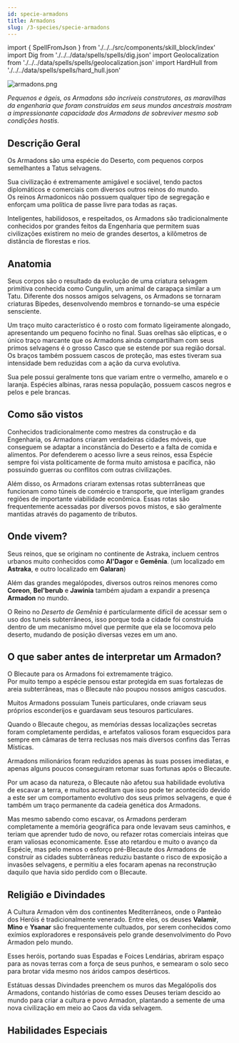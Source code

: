 ```yaml
---
id: specie-armadons
title: Armadons
slug: /3-species/specie-armadons
---
```


import { SpellFromJson } from './../../src/components/skill_block/index'
import Dig from './../../data/spells/spells/dig.json'
import Geolocalization from './../../data/spells/spells/geolocalization.json'
import HardHull from './../../data/spells/spells/hard_hull.json'

![armadons.png](https://s3.us-west-2.amazonaws.com/fabulas-e-goblins-book/%5Cvscode%5C9803005f-8a23-49b6-9f46-7d3773060351.png)

*Pequenos e ágeis, os Armadons são incríveis construtores, as maravilhas da engenharia que foram construídas em seus mundos ancestrais mostram a impressionante capacidade dos Armadons de sobreviver mesmo sob condições hostis.*

## Descrição Geral

Os Armadons são uma espécie do Deserto, com pequenos corpos semelhantes a Tatus selvagens.

Sua civilização é extremamente amigável e sociável, tendo pactos diplomáticos e comerciais com diversos outros reinos do mundo.<br/>
Os reinos Armadonicos não possuem qualquer tipo de segregação e enforçam uma política de passe livre para todas as raças.

Inteligentes, habilidosos, e respeitados, os Armadons são tradicionalmente conhecidos por grandes feitos da Engenharia que permitem suas civilizações existirem no meio de grandes desertos, a kilômetros de distância de florestas e rios.

## Anatomia

Seus corpos são o resultado da evolução de uma criatura selvagem primitiva conhecida como Cungulin, um animal de carapaça similar a um Tatu.
Diferente dos nossos amigos selvagens, os Armadons se tornaram criaturas Bípedes, desenvolvendo membros e tornando-se uma espécie sensciente.

Um traço muito característico é o rosto com formato ligeiramente alongado, apresentando um pequeno focinho no final. Suas orelhas são elípticas, e o único traço marcante que os Armadons ainda compartilham com seus primos selvagens é o grosso Casco que se estende por sua região dorsal.<br/>
Os braços também possuem cascos de proteção, mas estes tiveram sua intensidade bem reduzidas com a ação da curva evolutiva.

Sua pele possui geralmente tons que variam entre o vermelho, amarelo e o laranja. Espécies albinas, raras nessa população, possuem cascos negros e pelos e pele brancas.

## Como são vistos

Conhecidos tradicionalmente como mestres da construção e da Engenharia, os Armadons criaram verdadeiras cidades móveis, que conseguem se adaptar a inconstância do Deserto e a falta de comida e alimentos.
Por defenderem o acesso livre a seus reinos, essa Espécie sempre foi vista politicamente de forma muito amistosa e pacífica, não possuindo guerras ou conflitos com outras civilizações.

Além disso, os Armadons criaram extensas rotas subterrâneas que funcionam como túneis de comércio e transporte, que interligam grandes regiões de importante viabilidade econômica. Essas rotas são frequentemente acessadas por diversos povos mistos, e são geralmente mantidas através do pagamento de tributos.

## Onde vivem?

Seus reinos, que se originam no continente de Astraka, incluem centros urbanos muito conhecidos como **Al'Dagor** e **Gemênia**. (um localizado em **Astraka**, e outro localizado em **Galaran**)

Além das grandes megalópodes, diversos outros reinos menores como **Coreon**, **Bel'berub** e **Jawinia** também ajudam a expandir a presença **Armadon** no mundo.

O Reino no *Deserto de Gemênia* é particularmente difícil de acessar sem o uso dos tuneis subterrâneos, isso porque toda a cidade foi construída dentro de um mecanismo móvel que permite que ela se locomova pelo deserto, mudando de posição diversas vezes em um ano.

## O que saber antes de interpretar um Armadon?

O Blecaute para os Armadons foi extremamente trágico.<br/>
Por muito tempo a espécie pensou estar protegida em suas fortalezas de areia subterrâneas, mas o Blecaute não poupou nossos amigos cascudos.

Muitos Armadons possuiam Tuneis particulares, onde criavam seus próprios esconderijos e guardavam seus tesouros particulares.

Quando o Blecaute chegou, as memórias dessas localizações secretas foram completamente perdidas, e artefatos valiosos foram esquecidos para sempre em câmaras de terra reclusas nos mais diversos confins das Terras Místicas.

Armadons milionários foram reduzidos apenas às suas posses imediatas, e apenas alguns poucos conseguiram retomar suas fortunas após o Blecaute.

Por um acaso da natureza, o Blecaute não afetou sua habilidade evolutiva de escavar a terra, e muitos acreditam que isso pode ter acontecido devido a este ser um comportamento evolutivo dos seus primos selvagens, e que é também um traço permanente da cadeia genética dos Armadons.

Mas mesmo sabendo como escavar, os Armadons perderam completamente a memória geográfica para onde levavam seus caminhos, e teriam que aprender tudo de novo, ou refazer rotas comerciais inteiras que eram valiosas economicamente. Esse ato retardou e muito o avanço da Espécie, mas pelo menos o esforço pré-Blecaute dos Armadons de construir as cidades subterrâneas reduziu bastante o risco de exposição a invasões selvagens, e permitiu a eles focaram apenas na reconstrução daquilo que havia sido perdido com o Blecaute.

## Religião e Divindades

A Cultura Armadon vêm dos continentes Mediterrâneos, onde o Panteão dos Heróis é tradicionalmente venerado.
Entre eles, os deuses **Valamir**, **Mino** e **Ysanar** são frequentemente cultuados, por serem conhecidos como exímios exploradores e responsáveis pelo grande desenvolvimento do Povo Armadon pelo mundo.

Esses heróis, portando suas Espadas e Foices Lendárias, abriram espaço para as novas terras com a força de seus punhos, e semearam o solo seco para brotar vida mesmo nos áridos campos desérticos.

Estátuas dessas Divindades preenchem os muros das Megalópolis dos Armadons, contando histórias de como esses Deuses teriam descido ao mundo para criar a cultura e povo Armadon, plantando a semente de uma nova civilização em meio ao Caos da vida selvagem.

## Habilidades Especiais

<SpellFromJson spellData={Dig} />

<SpellFromJson spellData={Geolocalization} />

<SpellFromJson spellData={HardHull} />